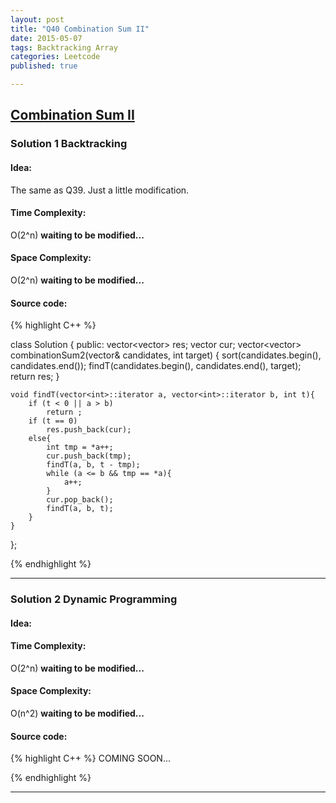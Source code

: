 ```yaml
---
layout: post
title: "Q40 Combination Sum II"
date: 2015-05-07
tags: Backtracking Array
categories: Leetcode
published: true

---
```


## [Combination Sum II](https://leetcode.com/problems/combination-sum-ii/) 

### Solution 1 Backtracking

#### Idea:
The same as Q39. Just a little modification.

#### Time Complexity:
O(2^n) **waiting to be modified...**

#### Space Complexity:
O(2^n) **waiting to be modified...**

#### Source code:
{% highlight C++ %}

class Solution {
public:
    vector<vector<int>> res;
    vector<int> cur;
    vector<vector<int>> combinationSum2(vector<int>& candidates, int target) {
        sort(candidates.begin(), candidates.end());
        findT(candidates.begin(), candidates.end(), target);
        return res;
    }
    
    void findT(vector<int>::iterator a, vector<int>::iterator b, int t){
        if (t < 0 || a > b)
            return ;
        if (t == 0)
            res.push_back(cur);
        else{
            int tmp = *a++;
            cur.push_back(tmp);
            findT(a, b, t - tmp);
            while (a <= b && tmp == *a){
                a++;
            }
            cur.pop_back();
            findT(a, b, t);
        }
    }
};

{% endhighlight %}


---


### Solution 2 Dynamic Programming

#### Idea:



#### Time Complexity:
O(2^n) **waiting to be modified...**

#### Space Complexity:
O(n^2) **waiting to be modified...**

#### Source code:
{% highlight C++ %}
COMING SOON...

{% endhighlight %}

---

